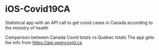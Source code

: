 # iOS-Covid19CA
Statistical app with an API call to get covid cases in Canada according to the ministry of health

Comparison between Canada Covid totals vs Quebec totals
The app gets the info from https://api.opencovid.ca
